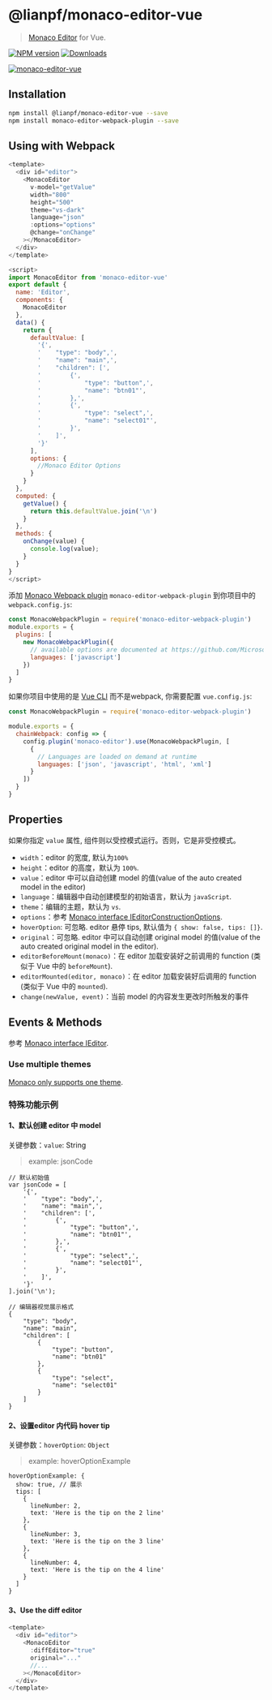 # @lianpf/monaco-editor-vue

> [Monaco Editor](https://github.com/lianpf/monaco-editor-vue) for Vue.

[![NPM version][npm-image]][npm-url]
[![Downloads][downloads-image]][npm-url]

[![monaco-editor-vue](https://nodei.co/npm/@lianpf/monaco-editor-vue.png)](https://npmjs.org/package/@lianpf/monaco-editor-vue)

[npm-url]: https://www.npmjs.com/package/@lianpf/monaco-editor-vue  
[downloads-image]: http://img.shields.io/npm/dm/@lianpf/monaco-editor-vue.svg
[npm-image]: http://img.shields.io/npm/v/@lianpf/monaco-editor-vue.svg


## Installation

```bash
npm install @lianpf/monaco-editor-vue --save
npm install monaco-editor-webpack-plugin --save
```

## Using with Webpack

```js
<template>
  <div id="editor">
    <MonacoEditor
      v-model="getValue"
      width="800"
      height="500"
      theme="vs-dark"
      language="json"
      :options="options"
      @change="onChange"
    ></MonacoEditor>
  </div>
</template>

<script>
import MonacoEditor from 'monaco-editor-vue'
export default {
  name: 'Editor',
  components: {
    MonacoEditor
  },
  data() {
    return {
      defaultValue: [
        '{',
        '    "type": "body",',
        '    "name": "main",',
        '    "children": [',
        '        {',
        '            "type": "button",',
        '            "name": "btn01"',
        '        },',
        '        {',
        '            "type": "select",',
        '            "name": "select01"',
        '        }',
        '    ]',
        '}'
      ],
      options: {
        //Monaco Editor Options
      }
    }
  },
  computed: {
    getValue() {
      return this.defaultValue.join('\n')
    }
  },
  methods: {
    onChange(value) {
      console.log(value);
    }
  }
}
</script>
```

添加 [Monaco Webpack plugin](https://github.com/Microsoft/monaco-editor-webpack-plugin) `monaco-editor-webpack-plugin` 到你项目中的 `webpack.config.js`:

```js
const MonacoWebpackPlugin = require('monaco-editor-webpack-plugin')
module.exports = {
  plugins: [
    new MonacoWebpackPlugin({
      // available options are documented at https://github.com/Microsoft/monaco-editor-webpack-plugin#options
      languages: ['javascript']
    })
  ]
}
```

如果你项目中使用的是 [Vue CLI](https://cli.vuejs.org) 而不是webpack, 你需要配置 `vue.config.js`:

```js
const MonacoWebpackPlugin = require('monaco-editor-webpack-plugin')

module.exports = {
  chainWebpack: config => {
    config.plugin('monaco-editor').use(MonacoWebpackPlugin, [
      {
        // Languages are loaded on demand at runtime
        languages: ['json', 'javascript', 'html', 'xml']
      }
    ])
  }
}
```

## Properties

如果你指定 `value` 属性, 组件则以受控模式运行。否则，它是非受控模式。

* `width`：editor 的宽度, 默认为`100%`
* `height`：editor 的高度，默认为 `100%`.
* `value`：editor 中可以自动创建 model 的值(value of the auto created model in the editor)
* `language`：编辑器中自动创建模型的初始语言，默认为 `javaScript`.
* `theme`：编辑的主题，默认为 `vs`.
* `options`：参考 [Monaco interface IEditorConstructionOptions](https://microsoft.github.io/monaco-editor/api/interfaces/monaco.editor.ieditorconstructionoptions.html).
* `hoverOption`: 可忽略. editor 悬停 tips, 默认值为 `{ show: false, tips: []}`.
* `original`：可忽略. editor 中可以自动创建 original model 的值(value of the auto created original model in the editor).
* `editorBeforeMount(monaco)`：在 editor 加载安装好之前调用的 function (类似于 Vue 中的 `beforeMount`).
* `editorMounted(editor, monaco)`：在 editor 加载安装好后调用的 function (类似于 Vue 中的 `mounted`).
* `change(newValue, event)`：当前 model 的内容发生更改时所触发的事件

## Events & Methods

参考 [Monaco interface IEditor](https://microsoft.github.io/monaco-editor/api/interfaces/monaco.editor.ieditor.html).

### Use multiple themes

[Monaco only supports one theme](https://github.com/Microsoft/monaco-editor/issues/338).

### 特殊功能示例
#### 1、默认创建 editor 中 model
关键参数：`value`: String
> example: jsonCode

```
// 默认初始值
var jsonCode = [
    '{',
    '    "type": "body",',
    '    "name": "main",',
    '    "children": [',
    '        {',
    '            "type": "button",',
    '            "name": "btn01"',
    '        },',
    '        {',
    '            "type": "select",',
    '            "name": "select01"',
    '        }',
    '    ]',
    '}'
].join('\n');

// 编辑器视觉展示格式
{
    "type": "body",
    "name": "main",
    "children": [
        {
            "type": "button",
            "name": "btn01"
        },
        {
            "type": "select",
            "name": "select01"
        }
    ]
}
```

#### 2、设置editor 内代码 hover tip
关键参数：`hoverOption`: `Object`
> example: hoverOptionExample

```
hoverOptionExample: {
  show: true, // 展示
  tips: [
    {
      lineNumber: 2,
      text: 'Here is the tip on the 2 line'
    },
    {
      lineNumber: 3,
      text: 'Here is the tip on the 3 line'
    },
    {
      lineNumber: 4,
      text: 'Here is the tip on the 4 line'
    }
  ]
}
```

#### 3、Use the diff editor
```js
<template>
  <div id="editor">
    <MonacoEditor
      :diffEditor="true"
      original="..."
      //...
    ></MonacoEditor>
  </div>
</template>
```